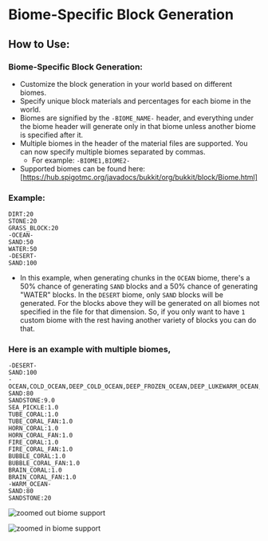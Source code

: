 # Biome-Specific Block Generation
 
## How to Use:
 
### Biome-Specific Block Generation:
 
- Customize the block generation in your world based on different biomes.
- Specify unique block materials and percentages for each biome in the world.
- Biomes are signified by the `-BIOME_NAME-` header, and everything under the biome header will generate only in that biome unless another biome is specified after it.
- Multiple biomes in the header of the material files are supported. You can now specify multiple biomes separated by commas.
  - For example: `-BIOME1,BIOME2-`
- Supported biomes can be found here: [https://hub.spigotmc.org/javadocs/bukkit/org/bukkit/block/Biome.html]
 
### Example:
 
```
DIRT:20 
STONE:20 
GRASS_BLOCK:20 
-OCEAN- 
SAND:50 
WATER:50 
-DESERT- 
SAND:100​ 
```
 
- In this example, when generating chunks in the `OCEAN` biome, there's a 50% chance of generating `SAND` blocks and a 50% chance of generating "WATER" blocks. In the `DESERT` biome, only `SAND` blocks will be generated. For the blocks above they will be generated on all biomes not specified in the file for that dimension. So, if you only want to have `1` custom biome with the rest having another variety of blocks you can do that.
 
### Here is an example with multiple biomes,
 
```
-DESERT-
SAND:100
-OCEAN,COLD_OCEAN,DEEP_COLD_OCEAN,DEEP_FROZEN_OCEAN,DEEP_LUKEWARM_OCEAN,DEEP_OCEAN,FROZEN_OCEAN,LUKEWARM_OCEAN-
SAND:80
SANDSTONE:9.0
SEA_PICKLE:1.0
TUBE_CORAL:1.0
TUBE_CORAL_FAN:1.0
HORN_CORAL:1.0
HORN_CORAL_FAN:1.0
FIRE_CORAL:1.0
FIRE_CORAL_FAN:1.0
BUBBLE_CORAL:1.0
BUBBLE_CORAL_FAN:1.0
BRAIN_CORAL:1.0
BRAIN_CORAL_FAN:1.0
-WARM_OCEAN-
SAND:80
SANDSTONE:20
```
 
![zoomed out biome support](https://www.toolsnexus.com/mc/out.jpg)
 
![zoomed in biome support](https://www.toolsnexus.com/mc/in.jpg)
